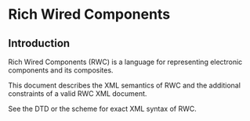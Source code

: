 Rich Wired Components
=====================

Introduction
------------

Rich Wired Components (RWC) is a language for representing electronic components and its composites.

This document describes the XML semantics of RWC and the additional constraints of a valid RWC XML document.

See the DTD or the scheme for exact XML syntax of RWC.
